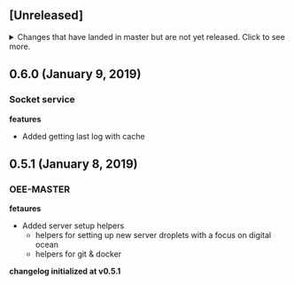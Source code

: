 ## [Unreleased]
<details>
  <summary>
    Changes that have landed in master but are not yet released.
    Click to see more.
  </summary>
  
## 0.7.0
### Alerts service
**features**
- Adds service to send out text alerts for alarming sensor values

### Socket Service
**fixed**
- post to /newLog key undefined

</details>

## 0.6.0 (January 9, 2019)
### Socket service
**features**
- Added getting last log with cache

## 0.5.1 (January 8, 2019)
### OEE-MASTER
**fetaures**
- Added server setup helpers
	- helpers for setting up new server droplets with a focus on digital ocean
	- helpers for git & docker

**changelog initialized at v0.5.1**